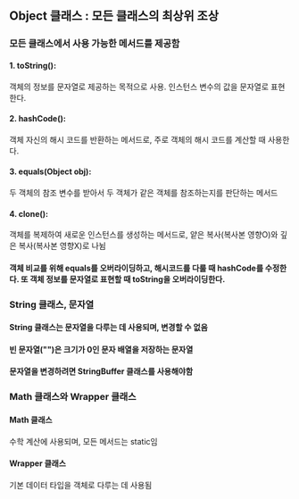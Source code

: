 ## Object 클래스 : 모든 클래스의 최상위 조상
### 모든 클래스에서 사용 가능한 메서드를 제공함 
#### 1. toString(): 
객체의 정보를 문자열로 제공하는 목적으로 사용. 인스턴스 변수의 값을 문자열로 표현한다.
#### 2. hashCode(): 
객체 자신의 해시 코드를 반환하는 메서드로, 주로 객체의 해시 코드를 계산할 때 사용한다.
#### 3. equals(Object obj): 
두 객체의 참조 변수를 받아서 두 객체가 같은 객체를 참조하는지를 판단하는 메서드
#### 4. clone(): 
객체를 복제하여 새로운 인스턴스를 생성하는 메서드로, 얕은 복사(복사본 영향O)와 깊은 복사(복사본 영향X)로 나뉨


#### 객체 비교를 위해 equals를 오버라이딩하고, 해시코드를 다룰 때 hashCode를 수정한다. 또 객체 정보를 문자열로 표현할 때 toString을 오버라이딩한다.

### String 클래스, 문자열
#### String 클래스는 문자열을 다루는 데 사용되며, 변경할 수 없음
#### 빈 문자열("")은 크기가 0인 문자 배열을 저장하는 문자열
#### 문자열을 변경하려면 StringBuffer 클래스를 사용해야함

### Math 클래스와 Wrapper 클래스
#### Math 클래스
수학 계산에 사용되며, 모든 메서드는 static임
#### Wrapper 클래스 
기본 데이터 타입을 객체로 다루는 데 사용됨
